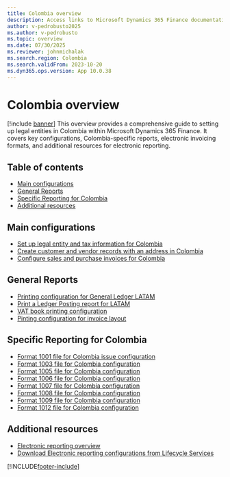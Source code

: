 ```yaml
---
title: Colombia overview
description: Access links to Microsoft Dynamics 365 Finance documentation resources for Colombia, including links to resources about configurations for files. 
author: v-pedrobusto2025
ms.author: v-pedrobusto
ms.topic: overview
ms.date: 07/30/2025
ms.reviewer: johnmichalak
ms.search.region: Colombia
ms.search.validFrom: 2023-10-20
ms.dyn365.ops.version: App 10.0.38
---
```


# Colombia overview
[!include [banner](../../includes/banner.md)]
This overview provides a comprehensive guide to setting up legal entities in Colombia within Microsoft Dynamics 365 Finance. It covers key configurations, Colombia-specific reports, electronic invoicing formats, and additional resources for electronic reporting.

## Table of contents

- [Main configurations](#main-configurations)
- [General Reports](#general-reports)
- [Specific Reporting for Colombia](#specific-reporting-for-colombia)
- [Additional resources](#additional-resources)

## Main configurations

- [Set up legal entity and tax information for Colombia](ltm-set-up-legal-entity-tax-colombia.md)
- [Create customer and vendor records with an address in Colombia](ltm-create-customer-vendor-colombia.md)
- [Configure sales and purchase invoices for Colombia](ltm-configure-invoices-colombia.md)

## General Reports
- [Printing configuration for General Ledger LATAM](ltm-general-ledger.md)
- [Print a Ledger Posting report for LATAM](ltm-ledger-posting-report.md)
- [VAT book printing configuration](ltm-vat-book.md)
- [Pinting configuration for invoice layout](ltm-invoice-layout-print.md)

## Specific Reporting for Colombia

- [Format 1001 file for Colombia issue configuration](ltm-Colombia-format-1001.md)
- [Format 1003 file for Colombia configuration](ltm-Colombia-format-1003.md)
- [Format 1005 file for Colombia configuration](ltm-Colombia-format-1005.md)
- [Format 1006 file for Colombia configuration](ltm-Colombia-format-1006.md)
- [Format 1007 file for Colombia configuration](ltm-Colombia-format-1007.md)
- [Format 1008 file for Colombia configuration](ltm-Colombia-format-1008.md)
- [Format 1009 file for Colombia configuration](ltm-Colombia-foramt-1009.md)
- [Format 1012 file for Colombia configuration](ltm-Colombia-format-1012.md)


## Additional resources

- [Electronic reporting overview](../../../fin-ops-core/dev-itpro/analytics/general-electronic-reporting.md)
- [Download Electronic reporting configurations from Lifecycle Services](../../../fin-ops-core/dev-itpro/analytics/download-electronic-reporting-configuration-lcs.md)

[!INCLUDE[footer-include](../../../includes/footer-banner.md)]
